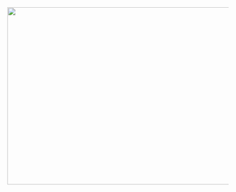<img src="https://github.com/Scurvyez/PanicSquares/blob/b66944c5c89ee2f55eb2b171f59f41fc2d9bee73/GitHubPreviews/PanicSquares_Gif_1.gif" width="720" height="405">
